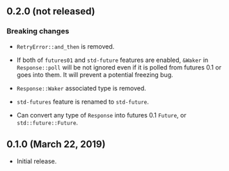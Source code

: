 0.2.0 (not released)
--------------------

### Breaking changes

 - `RetryError::and_then` is removed.

 - If both of `futures01` and `std-future` features are enabled, `&Waker` in
   `Response::poll` will be not ignored even if it is polled from futures 0.1
   or goes into them. It will prevent a potential freezing bug.
 - `Response::Waker` associated type is removed.
 - `std-futures` feature is renamed to `std-future`.
 - Can convert any type of `Response` into futures 0.1 `Future`, or
   `std::future::Future`.


0.1.0 (March 22, 2019)
----------------------

 - Initial release.
